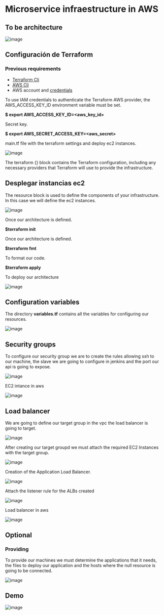 # Microservice infraestructure in AWS

## To be architecture 

![image](assets/images/terraform%20architecture.drawio.png)
## Configuración de Terraform

### Previous requirements 
* [Terraform Cli](https://learn.hashicorp.com/tutorials/terraform/install-cli?in=terraform/aws-get-started)
* [AWS Cli](https://docs.aws.amazon.com/cli/latest/userguide/install-cliv2.html)
* AWS account and [credentials](https://docs.aws.amazon.com/general/latest/gr/aws-sec-cred-types.html) 

To use IAM credentials to authenticate the Terraform AWS provider, the AWS_ACCESS_KEY_ID environment variable must be set.

**$ export AWS_ACCESS_KEY_ID=<aws_key_id>**

Secret key.

**$ export AWS_SECRET_ACCESS_KEY=<aws_secret>**

main.tf file with the terraform settings and deploy ec2 instances.

![image](assets/images/terraform_block.png)

The terraform {} block contains the Terraform configuration, including any necessary providers that Terraform will use to provide the infrastructure.

## Desplegar instancias ec2 

The resource block is used to define the components of your infrastructure. In this case we will define the ec2 instances.

![image](assets/images/frontend_instance.png)

Once our architecture is defined.

**$terraform init**

Once our architecture is defined.

**$terraform fmt**

To format our code.

**$terraform apply**

To deploy our architecture

![image](assets/images/ec2_instances_in_AWS.png)

## Configuration variables

The directory **variables.tf** contains all the variables for configuring our resources. 

![image](assets/images/terraform_variables.gif)


## Security groups

To configure our security group we are to create the rules allowing ssh to our machine, the slave we are going to configure in jenkins and the port our api is going to expose.

![image](assets/images/sg_terraform.png)

EC2 intance in aws

![image](assets/images/terraform_sg_aws.png)

## Load balancer

We are going to define our target group in the vpc the load balancer is going to target. 

![image](assets/images/target_load_balancer.png)

After creating our target groupd we must attach the required EC2 Instances with the target group.

![image](assets/images/attach_load_balancer.png)

Creation of the Application Load Balancer.

![image](assets/images/application_load_balancer.png)

Attach the listener rule for the ALBs created

![image](assets/images/listener_load_balancer.png)

Load balancer in aws

![image](assets/images/terraform_lb.png)

## Optional
### Providing

To provide our machines we must determine the applications that it needs, the files to deploy our application and the hosts where the null resource is going to be connected. 

![image](assets/images/terraform_providing.png)

## Demo

![image](assets/images/demo.gif)



